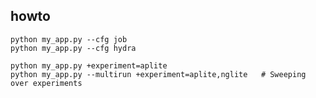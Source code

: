 ## howto

    python my_app.py --cfg job
    python my_app.py --cfg hydra
    
    python my_app.py +experiment=aplite
    python my_app.py --multirun +experiment=aplite,nglite 	# Sweeping over experiments

    
